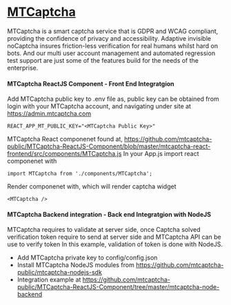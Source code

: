 # [MTCaptcha](https://www.mtcaptcha.com)
MTCaptcha is a smart captcha service that is GDPR and WCAG compliant, providing the confidence of privacy and accessibility. Adaptive invisible noCaptcha insures friction-less verification for real humans whilst hard on bots. And our multi user account management and automated regression test support are just some of the features build for the needs of the enterprise.  


#### MTCaptcha ReactJS Component - Front End Integratgion
Add MTCaptcha public key to .env file as, public key can be obtained from login with your MTCaptcha account, and navigating under site at https://admin.mtcaptcha.com
```
REACT_APP_MT_PUBLIC_KEY="<MTCaptcha Public Key>"
```


MTCaptcha React componenet found at, https://github.com/mtcaptcha-public/MTCaptcha-ReactJS-Component/blob/master/mtcaptcha-react-frontend/src/components/MTCaptcha.js
In your App.js import react componenet with
```
import MTCaptcha from './components/MTCaptcha';
```

Render componenet with, which will render captcha widget
```
<MTCaptcha />
```

#### MTCaptcha Backend integration - Back end Integratgion with NodeJS
MTCaptcha requires to validate at server side, once Captcha solved verification token require to send at server side and MTCaptcha API can be use to verify token
In this example, validation of token is done with NodeJS.

- Add MTCaptcha private key to config/config.json
- Install MTCaptcha NodeJS modules from https://github.com/mtcaptcha-public/mtcaptcha-nodejs-sdk
- Integration example at https://github.com/mtcaptcha-public/MTCaptcha-ReactJS-Component/tree/master/mtcaptcha-node-backend
